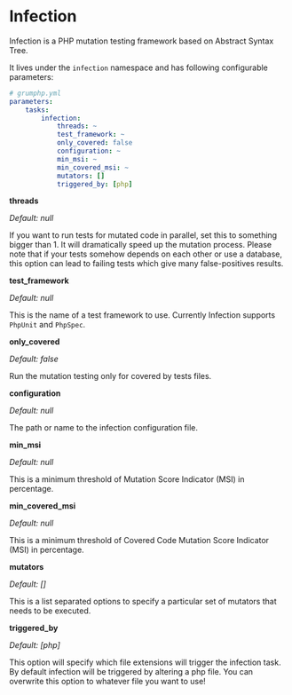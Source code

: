 # Infection

Infection is a PHP mutation testing framework based on Abstract Syntax Tree.

It lives under the `infection` namespace and has following configurable parameters:

```yaml
# grumphp.yml
parameters:
    tasks:
        infection:
            threads: ~
            test_framework: ~
            only_covered: false
            configuration: ~
            min_msi: ~
            min_covered_msi: ~
            mutators: []
            triggered_by: [php]
```

**threads**

*Default: null*

If you want to run tests for mutated code in parallel, set this to something bigger than 1.
It will dramatically speed up the mutation process.
Please note that if your tests somehow depends on each other or use a database, this option can lead to failing tests which give many false-positives results.


**test_framework**

*Default: null*

This is the name of a test framework to use. Currently Infection supports `PhpUnit` and `PhpSpec`.


**only_covered**

*Default: false*

Run the mutation testing only for covered by tests files.


**configuration**

*Default: null*

The path or name to the infection configuration file.


**min_msi**

*Default: null*

This is a minimum threshold of Mutation Score Indicator (MSI) in percentage.


**min_covered_msi**

*Default: null*

This is a minimum threshold of Covered Code Mutation Score Indicator (MSI) in percentage.


**mutators**

*Default: []*

This is a list separated options to specify a particular set of mutators that needs to be executed. 


**triggered_by**

*Default: [php]*

This option will specify which file extensions will trigger the infection task.
By default infection will be triggered by altering a php file. 
You can overwrite this option to whatever file you want to use!
